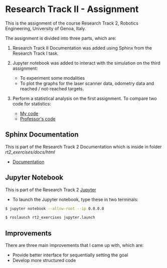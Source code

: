 Research Track II - Assignment
==================================

This is the assignment of the course Research Track 2, Robotics Engineering, University of Genoa, Italy.

The assignment is divided into three parts, which are: 
1) Research Track II Documentation was added using Sphinx from the Research Track I task.
2) Jupyter notebook was added to interact with the simulation on the third assignment:
   * To experiment some modalities
   * To plot the graphs for the laser scanner data, odometry data and reached / not-reached targets.
  
3) Perform a statistical analysis on the first assignment. To compare two code for statistics: 
   * [My code](https://github.com/BZWayne/rt_exercises/tree/main/robot_simulation_python)
   * [Professor's code](https://github.com/CarmineD8/python_simulator.git)


Sphinx Documentation
-------------------

This is part of the Research Track 2 Documentation which is inside in folder *rt2_exercises/docs/html*

* [Documentation](https://github.com/BZWayne/rt2_exercises/tree/main/docs/html/index.html)


Jupyter Notebook
-------------------

This is part of the Research Track 2 [Jupyter](https://github.com/BZWayne/rt2_exercises/blob/main/jupyter/final_assignment.ipynb)

* To launch the Jupyter notebook, type these in two terminals:
```bash
$ jupyter notebook --allow-root --ip 0.0.0.0
```
```bash
$ roslaunch rt2_exercises jupyter.launch
```

Improvements
------------------

There are three main improvements that I came up with, which are:

* Provide better interface for sequentially setting the goal
* Develop more structured code 

